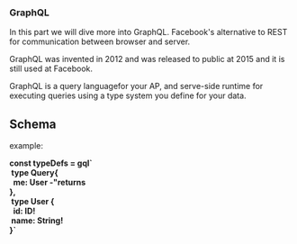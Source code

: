### GraphQL

In this part we will dive more into GraphQL.
Facebook's alternative to REST for communication between browser and server.

GraphQL was invented in 2012 and was released to public at 2015 and it is still used at Facebook.

GraphQL is a query languagefor your AP, and serve-side runtime for executing queries using a type system you define for your data.

## Schema

example:

<strong>const typeDefs = gql\`<br>&nbsp;type Query{<br>&nbsp;&nbsp;me: User -"returns <br>},<br>&nbsp;type User {<br>&nbsp;&nbsp;id: ID!<br>&nbsp;name: String!<br>}\`</strong>
